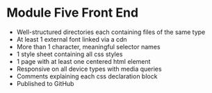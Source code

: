 # Module Five Front End
- Well-structured directories each containing files of the same type
- At least 1 external font linked via a cdn
- More than 1 character, meaningful selector names
- 1 style sheet containing all css styles
- 1 page with at least one centered html element
- Responsive on all device types with media queries
- Comments explaining each css declaration block
- Published to GitHub
